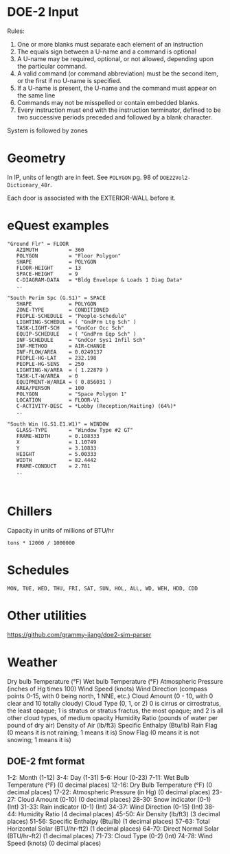 # DOE-2 Input

Rules:

1. One or more blanks must separate each element of an instruction
2. The equals sign between a U-name and a command is optional
3. A U-name may be required, optional, or not allowed, depending upon the particular command.
4. A valid command (or command abbreviation) must be the second item, or the first if no U-name is specified.
5. If a U-name is present, the U-name and the command must appear on the same line
6. Commands may not be misspelled or contain embedded blanks.
7. Every instruction must end with the instruction terminator, defined to be two successive periods preceded and followed by a blank character.


System is followed by zones


# Geometry

In IP, units of length are in feet. See `POLYGON` pg. 98 of `DOE22Vol2-Dictionary_48r`.

Each door is associated with the EXTERIOR-WALL before it.


# eQuest examples


```
"Ground Flr" = FLOOR
   AZIMUTH          = 360
   POLYGON          = "Floor Polygon"
   SHAPE            = POLYGON
   FLOOR-HEIGHT     = 13
   SPACE-HEIGHT     = 9
   C-DIAGRAM-DATA   = *Bldg Envelope & Loads 1 Diag Data*
   ..

"South Perim Spc (G.S1)" = SPACE
   SHAPE            = POLYGON
   ZONE-TYPE        = CONDITIONED
   PEOPLE-SCHEDULE  = "People-Schedule"
   LIGHTING-SCHEDUL = ( "GndPrm Ltg Sch" )
   TASK-LIGHT-SCH   = "GndCor Occ Sch"
   EQUIP-SCHEDULE   = ( "GndPrm Eqp Sch" )
   INF-SCHEDULE     = "GndCor Sys1 Infil Sch"
   INF-METHOD       = AIR-CHANGE
   INF-FLOW/AREA    = 0.0249137
   PEOPLE-HG-LAT    = 232.198
   PEOPLE-HG-SENS   = 250
   LIGHTING-W/AREA  = ( 1.22879 )
   TASK-LT-W/AREA   = 0
   EQUIPMENT-W/AREA = ( 0.856031 )
   AREA/PERSON      = 100
   POLYGON          = "Space Polygon 1"
   LOCATION         = FLOOR-V1
   C-ACTIVITY-DESC  = *Lobby (Reception/Waiting) (64%)*
   ..

"South Win (G.S1.E1.W1)" = WINDOW
   GLASS-TYPE       = "Window Type #2 GT"
   FRAME-WIDTH      = 0.108333
   X                = 1.10749
   Y                = 3.10833
   HEIGHT           = 5.00333
   WIDTH            = 82.4442
   FRAME-CONDUCT    = 2.781
   ..



```


# Chillers

Capacity in units of millions of BTU/hr
```
tons * 12000 / 1000000
```

# Schedules

```
MON, TUE, WED, THU, FRI, SAT, SUN, HOL, ALL, WD, WEH, HDD, CDD
```

# Other utilities

<https://github.com/grammy-jiang/doe2-sim-parser>


# Weather

Dry bulb Temperature (°F)
Wet bulb Temperature (°F)
Atmospheric Pressure (inches of Hg times 100)
Wind Speed (knots)
Wind Direction (compass points 0-15, with 0 being north, 1 NNE, etc.)
Cloud Amount (0 - 10, with 0 clear and 10 totally cloudy)
Cloud Type (0, 1, or 2)
 0 is cirrus or cirrostratus, the least opaque;
 1 is stratus or stratus fractus, the most opaque; and
 2 is all other cloud types, of medium opacity
Humidity Ratio (pounds of water per pound of dry air)
Density of Air (lb/ft3)
Specific Enthalpy (Btu/lb)
Rain Flag (0 means it is not raining; 1 means it is)
Snow Flag (0 means it is not snowing; 1 means it is)


## DOE-2 fmt format

1-2: Month (1-12)
3-4: Day (1-31)
5-6: Hour (0-23)
7-11: Wet Bulb Temperature (°F) (0 decimal places)
12-16: Dry Bulb Temperature (°F) (0 decimal places)
17-22: Atmospheric Pressure (in Hg) (0 decimal places)
23-27: Cloud Amount (0-10) (0 decimal places)
28-30: Snow indicator (0-1) (Int)
31-33: Rain indicator (0-1) (Int)
34-37: Wind Direction (0-15) (Int)
38-44: Humidity Ratio (4 decimal places)
45-50: Air Density (lb/ft3) (3 decimal places)
51-56: Specific Enthalpy (Btu/lb) (1 decimal places)
57-63: Total Horizontal Solar (BTU/hr-ft2) (1 decimal places)
64-70: Direct Normal Solar (BTU/hr-ft2) (1 decimal places)
71-73: Cloud Type (0-2) (Int)
74-78: Wind Speed (knots) (0 decimal places)
